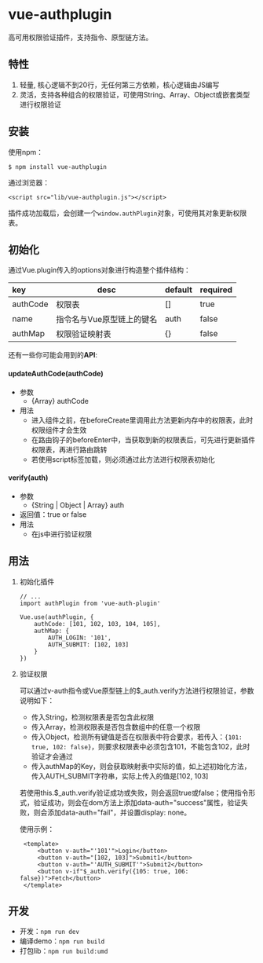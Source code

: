 # vue-authplugin
高可用权限验证插件，支持指令、原型链方法。

## 特性
1. 轻量, 核心逻辑不到20行，无任何第三方依赖，核心逻辑由JS编写
2. 灵活，支持各种组合的权限验证，可使用String、Array、Object或嵌套类型进行权限验证


## 安装
使用npm：
```
$ npm install vue-authplugin
```


通过浏览器：

```
<script src="lib/vue-authplugin.js"></script>
```

插件成功加载后，会创建一个`window.authPlugin`对象，可使用其对象更新权限表。



## 初始化

通过Vue.plugin传入的options对象进行构造整个插件结构：

| key      | desc                      | default | required |
| :------- | ------------------------- | ------- | -------- |
| authCode | 权限表                    | []      | true     |
| name     | 指令名与Vue原型链上的键名 | auth    | false    |
| authMap  | 权限验证映射表            | {}      | false    |

还有一些你可能会用到的**API**:

#### updateAuthCode(authCode)

- 参数
  - {Array} authCode
- 用法
  - 进入组件之前，在beforeCreate里调用此方法更新内存中的权限表，此时权限组件才会生效
  - 在路由钩子的beforeEnter中，当获取到新的权限表后，可先进行更新插件权限表，再进行路由跳转
  - 若使用script标签加载，则必须通过此方法进行权限表初始化



#### verify(auth)

- 参数
  - {String | Object | Array} auth
- 返回值：true or false
- 用法
  - 在js中进行验证权限





## 用法

1. 初始化插件

   ```
   // ...
   import authPlugin from 'vue-auth-plugin'

   Vue.use(authPlugin, {
       authCode: [101, 102, 103, 104, 105],
       authMap: {
           AUTH_LOGIN: '101',
           AUTH_SUBMIT: [102, 103]
       }
   })
   ```

2. 验证权限

   可以通过v-auth指令或Vue原型链上的$_auth.verify方法进行权限验证，参数说明如下：

   - 传入String，检测权限表是否包含此权限
   - 传入Array，检测权限表是否包含数组中的任意一个权限
   - 传入Object，检测所有键值是否在权限表中符合要求，若传入：`{101: true, 102: false}`，则要求权限表中必须包含101，不能包含102，此时验证才会通过
   - 传入authMap的Key，则会获取映射表中实际的值，如上述初始化方法，传入AUTH_SUBMIT字符串，实际上传入的值是[102, 103]

   若使用this.$_auth.verify验证成功或失败，则会返回true或false；使用指令形式，验证成功，则会在dom方法上添加data-auth="success"属性，验证失败，则会添加data-auth="fail"，并设置display: none。

   使用示例：

   ```
    <template>
        <button v-auth="'101'">Login</button>
        <button v-auth="[102, 103]">Submit1</button>
        <button v-auth="'AUTH_SUBMIT'">Submit2</button>
        <button v-if"$_auth.verify({105: true, 106: false})">Fetch</button>
    </template>
   ```





## 开发

- 开发：`npm run dev`
- 编译demo：`npm run build`
- 打包lib：`npm run build:umd`



